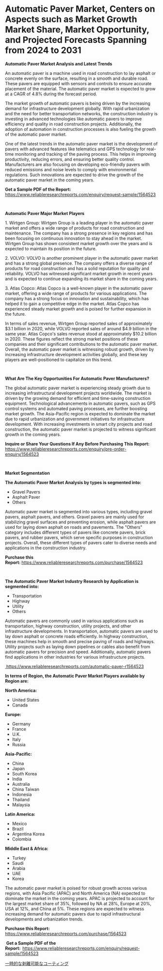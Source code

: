 <p><h1>Automatic Paver Market, Centers on Aspects such as Market Growth Market Share, Market Opportunity, and Projected Forecasts Spanning from 2024 to 2031</h1></p><p><strong>Automatic Paver Market Analysis and Latest Trends</strong></p>
<p><p>An automatic paver is a machine used in road construction to lay asphalt or concrete evenly on the surface, resulting in a smooth and durable road. These pavers are equipped with sensors and controls to ensure accurate placement of the material. The automatic paver market is expected to grow at a CAGR of 4.8% during the forecast period.</p><p>The market growth of automatic pavers is being driven by the increasing demand for infrastructure development globally. With rapid urbanization and the need for better transportation networks, the construction industry is investing in advanced technologies like automatic pavers to improve efficiency and quality in road construction projects. Additionally, the adoption of automation in construction processes is also fueling the growth of the automatic paver market.</p><p>One of the latest trends in the automatic paver market is the development of pavers with advanced features like telematics and GPS technology for real-time monitoring and tracking of the paving process. This helps in improving productivity, reducing errors, and ensuring better quality control. Manufacturers are also focusing on developing eco-friendly pavers with reduced emissions and noise levels to comply with environmental regulations. Such innovations are expected to drive the growth of the automatic paver market in the coming years.</p></p>
<p><strong>Get a Sample PDF of the Report:&nbsp;</strong> <a href="https://www.reliableresearchreports.com/enquiry/request-sample/1564523">https://www.reliableresearchreports.com/enquiry/request-sample/1564523</a></p>
<p>&nbsp;</p>
<p><strong>Automatic Paver Major Market Players</strong></p>
<p><p>1. Wirtgen Group: Wirtgen Group is a leading player in the automatic paver market and offers a wide range of products for road construction and maintenance. The company has a strong presence in key regions and has been focusing on continuous innovation to stay ahead in the market. Wirtgen Group has shown consistent market growth over the years and is expected to maintain its position in the future.</p><p>2. VOLVO: VOLVO is another prominent player in the automatic paver market and has a strong global presence. The company offers a diverse range of products for road construction and has a solid reputation for quality and reliability. VOLVO has witnessed significant market growth in recent years and is expected to continue expanding its market share in the coming years.</p><p>3. Atlas Copco: Atlas Copco is a well-known player in the automatic paver market, offering a wide range of products for various applications. The company has a strong focus on innovation and sustainability, which has helped it to gain a competitive edge in the market. Atlas Copco has experienced steady market growth and is poised for further expansion in the future.</p><p>In terms of sales revenue, Wirtgen Group reported sales of approximately $3.1 billion in 2020, while VOLVO reported sales of around $4.9 billion in the same year. Atlas Copco's sales revenue stood at approximately $10.2 billion in 2020. These figures reflect the strong market positions of these companies and their significant contributions to the automatic paver market. Overall, the automatic paver market is witnessing robust growth, driven by increasing infrastructure development activities globally, and these key players are well-positioned to capitalize on this trend.</p></p>
<p>&nbsp;</p>
<p><strong>What Are The Key Opportunities For Automatic Paver Manufacturers?</strong></p>
<p><p>The global automatic paver market is experiencing steady growth due to increasing infrastructural development projects worldwide. The market is driven by the growing demand for efficient and time-saving construction equipment. Technological advancements in automatic pavers, such as GPS control systems and automated paving processes, are further boosting market growth. The Asia-Pacific region is expected to dominate the market due to rapid urbanization and government initiatives for infrastructure development. With increasing investments in smart city projects and road construction, the automatic paver market is projected to witness significant growth in the coming years.</p></p>
<p><strong>Inquire or Share Your Questions If Any Before Purchasing This Report:</strong> <a href="https://www.reliableresearchreports.com/enquiry/pre-order-enquiry/1564523">https://www.reliableresearchreports.com/enquiry/pre-order-enquiry/1564523</a></p>
<p>&nbsp;</p>
<p><strong>Market Segmentation</strong></p>
<p><strong>The Automatic Paver Market Analysis by types is segmented into:</strong></p>
<p><ul><li>Gravel Pavers</li><li>Asphalt Paver</li><li>Others</li></ul></p>
<p><p>Automatic paver market is segmented into various types, including gravel pavers, asphalt pavers, and others. Gravel pavers are mainly used for stabilizing gravel surfaces and preventing erosion, while asphalt pavers are used for laying down asphalt on roads and pavements. The "Others" category includes different types of pavers like concrete pavers, brick pavers, and rubber pavers, which serve specific purposes in construction projects. Overall, these different types of pavers cater to diverse needs and applications in the construction industry.</p></p>
<p><strong>Purchase this Report:&nbsp;</strong><a href="https://www.reliableresearchreports.com/purchase/1564523">https://www.reliableresearchreports.com/purchase/1564523</a></p>
<p>&nbsp;</p>
<p><strong>The Automatic Paver Market Industry Research by Application is segmented into:</strong></p>
<p><ul><li>Transportation</li><li>Highway</li><li>Utility</li><li>Others</li></ul></p>
<p><p>Automatic pavers are commonly used in various applications such as transportation, highway construction, utility projects, and other infrastructure developments. In transportation, automatic pavers are used to lay down asphalt or concrete roads efficiently. In highway construction, these machines help in smooth and precise paving of roads and highways. Utility projects such as laying down pipelines or cables also benefit from automatic pavers for precision and speed. Additionally, automatic pavers find applications in other industries for various infrastructure projects.</p></p>
<p><a href="https://www.reliableresearchreports.com/automatic-paver-r1564523">&nbsp;https://www.reliableresearchreports.com/automatic-paver-r1564523</a></p>
<p><strong>In terms of Region, the Automatic Paver Market Players available by Region are:</strong></p>
<p>
    <p> <strong> North America: </strong>
        <ul>
            <li>United States</li>
            <li>Canada</li>
        </ul>
        </p> 
    <p> <strong> Europe: </strong>
        <ul>
            <li>Germany</li>
            <li>France</li>
            <li>U.K.</li>
            <li>Italy</li>
            <li>Russia</li>
        </ul>
        </p> 
    <p> <strong> Asia-Pacific: </strong>
        <ul>
            <li>China</li>
            <li>Japan</li>
            <li>South Korea</li>
            <li>India</li>
            <li>Australia</li>
            <li>China Taiwan</li>
            <li>Indonesia</li>
            <li>Thailand</li>
            <li>Malaysia</li>
        </ul>
        </p> 
    <p> <strong> Latin America: </strong>
        <ul>
            <li>Mexico</li>
            <li>Brazil</li>
            <li>Argentina Korea</li>
            <li>Colombia</li>
        </ul>
        </p> 
    <p> <strong> Middle East & Africa: </strong>
        <ul>
            <li>Turkey</li>
            <li>Saudi</li>
            <li>Arabia</li>
            <li>UAE</li>
            <li>Korea</li>
        </ul>
    </p>
    </p>
<p><p>The automatic paver market is poised for robust growth across various regions, with Asia Pacific (APAC) and North America (NA) expected to dominate the market in the coming years. APAC is projected to account for the largest market share of 35%, followed by NA at 28%, Europe at 20%, USA at 12%, and China at 5%. These regions are expected to witness increasing demand for automatic pavers due to rapid infrastructural developments and urbanization trends.</p></p>
<p><strong>Purchase this Report: </strong><a href="https://www.reliableresearchreports.com/purchase/1564523">https://www.reliableresearchreports.com/purchase/1564523</a></p>
<p>&nbsp;<strong>Get a Sample PDF of the Report:&nbsp;&nbsp;</strong><a href="https://www.reliableresearchreports.com/enquiry/request-sample/1564523">https://www.reliableresearchreports.com/enquiry/request-sample/1564523</a></p>
<p><strong></strong></p>
<p><p><a href="https://medium.com/@cielostamm/%E4%B8%80%E6%99%82%E7%9A%84%E3%81%AB%E5%89%A5%E3%81%8C%E3%81%9B%E3%82%8B%E3%82%B3%E3%83%BC%E3%83%86%E3%82%A3%E3%83%B3%E3%82%B0%E5%B8%82%E5%A0%B4%E3%81%AE%E4%BA%88%E6%B8%AC-%E5%B8%82%E5%A0%B4%E5%8B%95%E5%90%91-%E3%81%8A%E3%82%88%E3%81%B3%E5%BD%B1%E9%9F%BF%E5%88%86%E6%9E%90-2024%E5%B9%B4-2031%E5%B9%B4-8a0e7de1942e">一時的な剥離可能なコーティング</a></p></p>